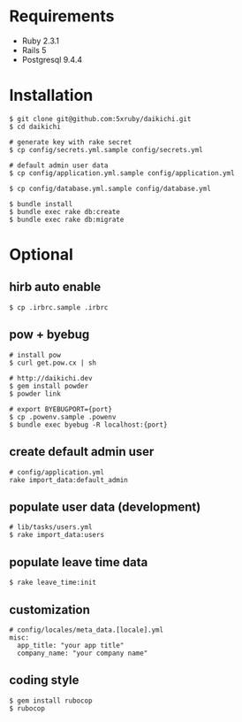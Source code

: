 # Requirements

* Ruby 2.3.1
* Rails 5
* Postgresql 9.4.4

# Installation

```
$ git clone git@github.com:5xruby/daikichi.git  
$ cd daikichi
  
# generate key with rake secret
$ cp config/secrets.yml.sample config/secrets.yml  

# default admin user data
$ cp config/application.yml.sample config/application.yml  

$ cp config/database.yml.sample config/database.yml

$ bundle install  
$ bundle exec rake db:create  
$ bundle exec rake db:migrate  
```

# Optional

## hirb auto enable
```
$ cp .irbrc.sample .irbrc
```

## pow + byebug

```
# install pow
$ curl get.pow.cx | sh

# http://daikichi.dev
$ gem install powder
$ powder link

# export BYEBUGPORT={port}
$ cp .powenv.sample .powenv 
$ bundle exec byebug -R localhost:{port}
```

## create default admin user

```
# config/application.yml
rake import_data:default_admin
```

## populate user data (development)

```
# lib/tasks/users.yml
$ rake import_data:users
```

## populate leave time data

```
$ rake leave_time:init
```

## customization

```
# config/locales/meta_data.[locale].yml
misc:
  app_title: "your app title"
  company_name: "your company name"
```

## coding style

```
$ gem install rubocop
$ rubocop
```